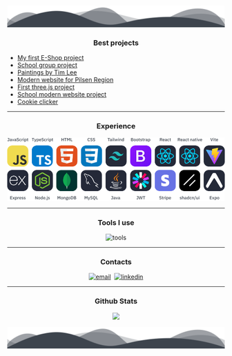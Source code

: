 <img width="100%" height="50" src="https://raw.githubusercontent.com/ondrejfilip1/ondrejfilip1/c8b6c8ea640654056c78e7e0bc150d0134f36381/waves_bottom.svg" />

<h3 align="center">Best projects</h3>

<ul>
<li><a href="https://github.com/ondrejfilip1/rocnikova-prace-e-shop">My first E-Shop project</a></li>
<li><a href="https://github.com/ondrejfilip1/skupinovy-projekt-2025">School group project</a></li>
<li><a href="https://www.paintingsbytimlee.co.uk">Paintings by Tim Lee</a></li>
<li><a href="https://www.github.com/ondrejfilip1/obec-stranka">Modern website for Pilsen Region</a></li>
<li><a href="https://ondrejfilip1.github.io/orbita-website">First three.js project</a></li>
<li><a href="https://ondrejfilip1.github.io/Moderni-stanka-SPSMB">School modern website project</a></li>
<li><a href="https://ondrejfilip1.github.io/clicker/">Cookie clicker</a></li>
</ul>

---
<h3 align="center">Experience</h3>
<div align="center">
  
 <img alt="skills" src="https://raw.githubusercontent.com/ondrejfilip1/ondrejfilip1/579904e6112535226394eba12c36690570190149/experience.svg"/>

</div>

---
<h3 align="center">Tools I use</h3>
<div align="center">
  
 <img alt="tools" src="https://skillicons.dev/icons?i=vscode,github,git,postman,idea,figma,windows,linux,arch"/>

</div>

---
<h3 align="center">Contacts</h3>

<div align="center">
  
  <a href="mailto:ondrejfilipstranky@gmail.com"><img alt="email" src="https://skillicons.dev/icons?i=gmail"/></a>&nbsp;
  <a href="https://www.linkedin.com/in/ond%C5%99ej-filip-26518534b/"><img alt="linkedin" src="https://skillicons.dev/icons?i=linkedin"/></a>

</div>

---
<h3 align="center">Github Stats</h3>

<div align="center">

 <img src="https://gh-readme-profile.vercel.app/api?username=ondrejfilip1&hide=stars,prs,prs_merged,issues&hide_stroke=true&hide_border=true&bg_color=3d444d&title_color=ffffff&text_color=e4e2e2&icon_color=a2baf2&username_color=e4e2e2" /><br />

</div>

<img width="100%" height="50" src="https://raw.githubusercontent.com/ondrejfilip1/ondrejfilip1/d1fe914d9701736468ff278b1cdec40e3ad47d47/waves_bottom.svg" />
